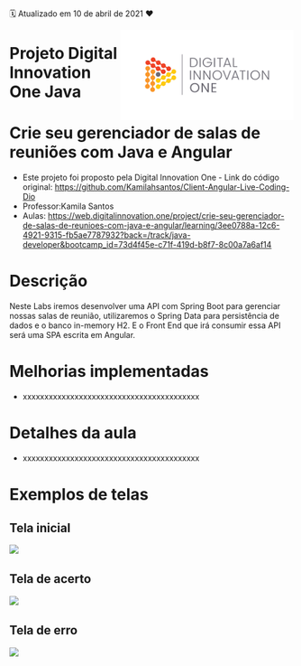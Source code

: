 :spiral_calendar: Atualizado em 10 de abril de 2021 :heart:

<img align="right" alt="GIF" height="160px" src="https://github.com/rdeconti/rdeconti-resources/blob/main/Digital%20Innovation%20One%20-%20Logotipo.png" />

# Projeto Digital Innovation One Java

# Crie seu gerenciador de salas de reuniões com Java e Angular

- Este projeto foi proposto pela Digital Innovation One - Link do código original: https://github.com/Kamilahsantos/Client-Angular-Live-Coding-Dio
- Professor:Kamila Santos
- Aulas: https://web.digitalinnovation.one/project/crie-seu-gerenciador-de-salas-de-reunioes-com-java-e-angular/learning/3ee0788a-12c6-4921-9315-fb5ae7787932?back=/track/java-developer&bootcamp_id=73d4f45e-c71f-419d-b8f7-8c00a7a6af14

# Descrição

Neste Labs iremos desenvolver uma API com Spring Boot para gerenciar nossas salas de reunião, utilizaremos o Spring Data para persistência de dados e o banco in-memory H2. E o Front End que irá consumir essa API será uma SPA escrita em Angular.

# Melhorias implementadas

- xxxxxxxxxxxxxxxxxxxxxxxxxxxxxxxxxxxxxxxxx

# Detalhes da aula

- xxxxxxxxxxxxxxxxxxxxxxxxxxxxxxxxxxxxxxxxx

# Exemplos de telas

## Tela inicial

<img src="https://github.com/rdeconti/Projeto-DIO-Java-Gerenciador-De-Pessoas
/blob/main/Test-screens/Tela%20inicial.jpg" />

## Tela de acerto

<img src="https://github.com/rdeconti/Projeto-DIO-Java-Gerenciador-De-Pessoas
/blob/main/Test-screens/Tela%20acertou.jpg" />

## Tela de erro

<img src="https://github.com/rdeconti/Projeto-DIO-Java-Gerenciador-De-Pessoas
/blob/main/Test-screens/Tela%20errou.jpg" />
